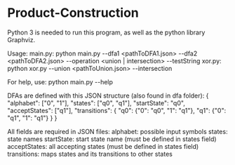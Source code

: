 # Product-Construction
 
Python 3 is needed to run this program, as well as the python library Graphviz.

Usage:
    main.py:
        python main.py --dfa1 <pathToDFA1.json> --dfa2 <pathToDFA2.json> --operation <union | intersection> --testString <string>
    xor.py:
        python xor.py --union <pathToUnion.json> --intersection <pathToIntersection> 
        
For help, use: python main.py --help

DFAs are defined with this JSON structure (also found in dfa folder):
    {
        "alphabet": ["0", "1"],
        "states": ["q0", "q1"],
        "startState": "q0",
        "acceptStates": ["q1"],
        "transitions": {
            "q0": {"0": "q0", "1": "q1"},
            "q1": {"0": "q1", "1": "q1"}
        }
    }

All fields are required in JSON files:
    alphabet: possible input symbols
    states: state names
    startState: start state name (must be defined in states field)
    acceptStates: all accepting states (must be defined in states field)
    transitions: maps states and its transitions to other states